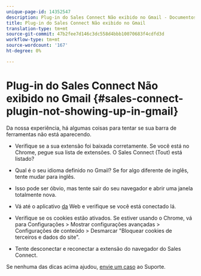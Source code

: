 ```yaml
---
unique-page-id: 14352547
description: Plug-in do Sales Connect Não exibido no Gmail - Documentos do Marketing - Documentação do produto
title: Plug-in do Sales Connect Não exibido no Gmail
translation-type: tm+mt
source-git-commit: 47b2fee7d146c3dc558d4bbb10070683f4cdfd3d
workflow-type: tm+mt
source-wordcount: '167'
ht-degree: 0%

---
```



# Plug-in do Sales Connect Não exibido no Gmail {#sales-connect-plugin-not-showing-up-in-gmail}

Da nossa experiência, há algumas coisas para tentar se sua barra de ferramentas não está aparecendo.

- Verifique se a sua extensão foi baixada corretamente. Se você está no Chrome, pegue sua lista de extensões. O Sales Connect (Tout) está listado?

- Qual é o seu idioma definido no Gmail? Se for algo diferente de inglês, tente mudar para inglês.

- Isso pode ser óbvio, mas tente sair do seu navegador e abrir uma janela totalmente nova.

- Vá até o aplicativo [da](http://toutapp.com/login) Web e verifique se você está conectado lá.

- Verifique se os cookies estão ativados. Se estiver usando o Chrome, vá para Configurações > Mostrar configurações avançadas > Configurações de conteúdo > Desmarcar &quot;Bloquear cookies de terceiros e dados do site&quot;.

- Tente desconectar e reconectar a extensão do navegador do Sales Connect.

Se nenhuma das dicas acima ajudou, [envie um caso](http://nation.marketo.com/community/support_solutions) ao Suporte.
